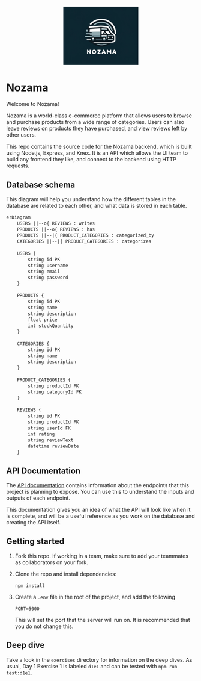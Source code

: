 <p align="center">
  <img width="200px" src="assets/nozama-logo.png" />
</p>

# Nozama

Welcome to Nozama!

Nozama is a world-class e-commerce platform that allows users to browse and
purchase products from a wide range of categories. Users can also leave reviews
on products they have purchased, and view reviews left by other users.

This repo contains the source code for the Nozama backend, which is built using
Node.js, Express, and Knex. It is an API which allows the UI team to build any
frontend they like, and connect to the backend using HTTP requests.

## Database schema

This diagram will help you understand how the different tables in the database
are related to each other, and what data is stored in each table.

```mermaid
erDiagram
    USERS ||--o{ REVIEWS : writes
    PRODUCTS ||--o{ REVIEWS : has
    PRODUCTS ||--|{ PRODUCT_CATEGORIES : categorized_by
    CATEGORIES ||--|{ PRODUCT_CATEGORIES : categorizes

    USERS {
        string id PK
        string username
        string email
        string password
    }

    PRODUCTS {
        string id PK
        string name
        string description
        float price
        int stockQuantity
    }

    CATEGORIES {
        string id PK
        string name
        string description
    }

    PRODUCT_CATEGORIES {
        string productId FK
        string categoryId FK
    }

    REVIEWS {
        string id PK
        string productId FK
        string userId FK
        int rating
        string reviewText
        datetime reviewDate
    }
```

## API Documentation

The [API documentation](https://nozama-api.netlify.app/) contains information
about the endpoints that this project is planning to expose. You can use this to
understand the inputs and outputs of each endpoint.

This documentation gives you an idea of what the API will look like when it is
complete, and will be a useful reference as you work on the database and
creating the API itself.

## Getting started

1. Fork this repo. If working in a team, make sure to add your teammates as
   collaborators on your fork.

2. Clone the repo and install dependencies:

   ```
   npm install
   ```

3. Create a `.env` file in the root of the project, and add the following

   ```
   PORT=5000
   ```

   This will set the port that the server will run on. It is recommended that
   you do not change this.

## Deep dive

Take a look in the `exercises` directory for information on the deep dives. As
usual, Day 1 Exercise 1 is labeled `d1e1` and can be tested with
`npm run test:d1e1`.

